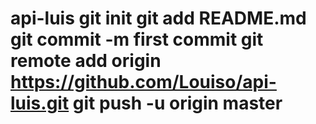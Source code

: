 # api-luis git init git add README.md git commit -m first commit git remote add origin https://github.com/Louiso/api-luis.git git push -u origin master
